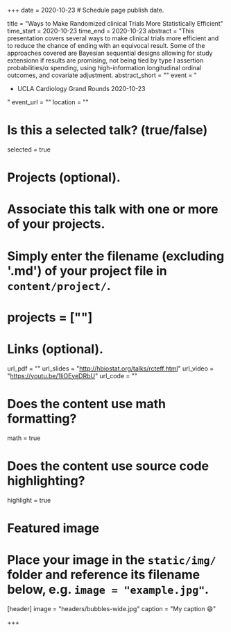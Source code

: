 +++
date = 2020-10-23  # Schedule page publish date.

title = "Ways to Make Randomized clinical Trials More Statistically Efficient"
time_start = 2020-10-23
time_end   = 2020-10-23
abstract = "This presentation covers several ways to make clinical trials more efficient and to reduce the chance of ending with an equivocal result.  Some of the approaches covered are Bayesian sequential designs allowing for study extensionn if results are promising, not being tied by type I assertion probabilities/α spending, using high-information longitudinal ordinal outcomes, and covariate adjustment.
abstract_short = ""
event = "<ul><li>UCLA Cardiology Grand Rounds 2020-10-23</li></ul>"
event_url = ""
location = ""

# Is this a selected talk? (true/false)
selected = true

# Projects (optional).
#   Associate this talk with one or more of your projects.
#   Simply enter the filename (excluding '.md') of your project file in `content/project/`.
# projects = [""]

# Links (optional).
url_pdf = ""
url_slides = "http://hbiostat.org/talks/rcteff.html"
url_video = "https://youtu.be/1liOEyeDRbU"
url_code = ""

# Does the content use math formatting?
math = true

# Does the content use source code highlighting?
highlight = true

# Featured image
# Place your image in the `static/img/` folder and reference its filename below, e.g. `image = "example.jpg"`.
[header]
image = "headers/bubbles-wide.jpg"
caption = "My caption :smile:"

+++
